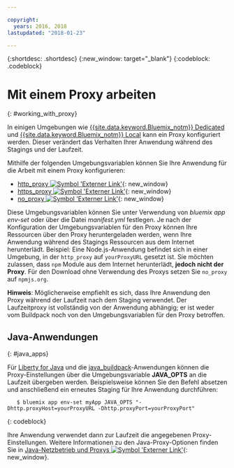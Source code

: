 ```yaml
---

copyright:
  years: 2016, 2018
lastupdated: "2018-01-23"

---
```


{:shortdesc: .shortdesc}
{:new_window: target="_blank"}
{:codeblock: .codeblock}


# Mit einem Proxy arbeiten
{: #working_with_proxy}

In einigen Umgebungen wie [{{site.data.keyword.Bluemix_notm}} Dedicated](/docs/dedicated/index.html#dedicated) und
[{{site.data.keyword.Bluemix_notm}} Local](/docs/local/index.html#local) kann ein Proxy konfiguriert werden. Dieser verändert das Verhalten Ihrer Anwendung während des Stagings und der Laufzeit.

Mithilfe der folgenden Umgebungsvariablen können Sie Ihre Anwendung für die Arbeit mit einem Proxy konfigurieren:
  * [http_proxy ![Symbol 'Externer Link'](../../icons/launch-glyph.svg "Symbol 'Externer Link'")](https://docs.cloudfoundry.org/buildpacks/proxy-usage.html){: new_window}
  * [https_proxy ![Symbol 'Externer Link'](../../icons/launch-glyph.svg "Symbol 'Externer Link'")](https://docs.cloudfoundry.org/buildpacks/proxy-usage.html){: new_window}
  * [no_proxy ![Symbol 'Externer Link'](../../icons/launch-glyph.svg "Symbol 'Externer Link'")](http://www.gnu.org/software/wget/manual/html_node/Proxies.html){: new_window}

Diese Umgebungsvariablen können Sie unter Verwendung von *bluemix app env-set* oder über die Datei *manifest.yml* festlegen. Je nach der Konfiguration der Umgebungsvariablen für den Proxy können Ihre Ressourcen über den Proxy heruntergeladen werden, wenn Ihre Anwendung während des Stagings Ressourcen aus dem Internet herunterlädt. Beispiel: Eine Node.js-Anwendung befindet sich in einer Umgebung, in der `http_proxy` auf `yourProxyURL` gesetzt ist. Sie möchten zulassen, dass `npm` Module aus dem Internet herunterlädt, **jedoch nicht der Proxy**. Für den Download ohne Verwendung des Proxys setzen Sie `no_proxy` auf `npmjs.org`.

**Hinweis**: Möglicherweise empfiehlt es sich, dass Ihre Anwendung den Proxy während der Laufzeit nach dem Staging verwendet. Der Laufzeitproxy ist vollständig von der Anwendung abhängig; er ist weder vom Buildpack noch von den Umgebungsvariablen für den Proxy betroffen.

## Java-Anwendungen
{: #java_apps}

Für [Liberty for Java](/docs/runtimes/liberty/index.html) und die [java_buildpack](/docs/runtimes/tomcat/index.html)-Anwendungen können die Proxy-Einstellungen über die Umgebungsvariable **JAVA_OPTS** an die Laufzeit übergeben werden. Beispielsweise können Sie den Befehl absetzen und anschließend ein erneutes Staging für Ihre Anwendung durchführen:
```
   $ bluemix app env-set myApp JAVA_OPTS "-Dhttp.proxyHost=yourProxyURL -Dhttp.proxyPort=yourProxyPort"
```
{: codeblock}

Ihre Anwendung verwendet dann zur Laufzeit die angegebenen Proxy-Einstellungen. Weitere Informationen zu den Java-Proxy-Optionen finden Sie in [Java-Netzbetrieb und Proxys ![Symbol 'Externer Link'](../../icons/launch-glyph.svg "Symbol 'Externer Link'")](https://docs.oracle.com/javase/8/docs/technotes/guides/net/proxies.html){: new_window}.
